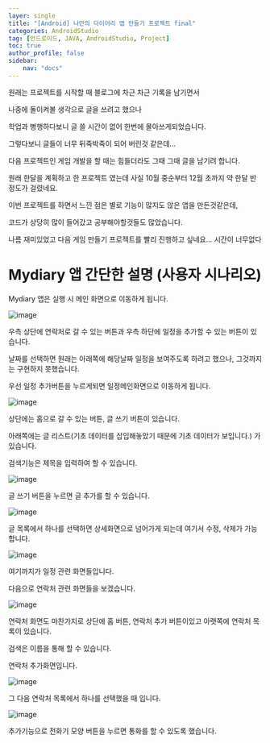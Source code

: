 ```yaml
---
layer: single
title: "[Android] 나만의 다이어리 앱 만들기 프로젝트 final"
categories: AndroidStudio
tag: [안드로이드, JAVA, AndroidStudio, Project]
toc: true
author_profile: false
sidebar: 
    nav: "docs"
---
```



원래는 프로젝트를 시작할 때 블로그에 차근 차근 기록을 남기면서

나중에 돌이켜볼 생각으로 글을 쓰려고 했으나

학업과 병행하다보니 글 쓸 시간이 없어 한번에 몰아쓰게되었습니다.

그렇다보니 글들이 너무 뒤죽박죽이 되어 버린것 같은데...

다음 프로젝트인 게임 개발을 할 때는 힘들더라도 그때 그때 글을 남기려 합니다.




원래 한달을 계획하고 한 프로젝트 였는데 사실 10월 중순부터 12월 초까지 약 한달 반정도가 걸렸네요.

이번 프로젝트를 하면서 느낀 점은 별로 기능이 많지도 않은 앱을 만든것같은데,

코드가 상당히 많이 들어갔고 공부해야할것들도 많았습니다.

나름 재미있었고 다음 게임 만들기 프로젝트를 빨리 진행하고 싶네요... 시간이 너무없다


# Mydiary 앱 간단한 설명 (사용자 시나리오)

Mydiary 앱은 실행 시 메인 화면으로 이동하게 됩니다.

![image](/images/2022-12-21/main.png)

우측 상단에 연락처로 갈 수 있는 버튼과 우측 하단에 일정을 추가할 수 있는 버튼이 있습니다.

날짜를 선택하면 원래는 아래쪽에 해당날짜 일정을 보여주도록 하려고 했으나, 그것까지는 구현하지 못했습니다.




우선 일정 추가버튼을 누르게되면 일정메인화면으로 이동하게 됩니다.

![image](/images/2022-12-21/diary.png)

상단에는 홈으로 갈 수 있는 버튼, 글 쓰기 버튼이 있습니다.

아래쪽에는 글 리스트(기초 데이터를 삽입해놓았기 때문에 기초 데이터가 보입니다.) 가 있습니다.

검색기능은 제목을 입력하여 할 수 있습니다.

![image](/images/2022-12-21/searchDiary.png)


글 쓰기 버튼을 누르면 글 추가를 할 수 있습니다.

![image](/images/2022-12-21/add.png)


글 목록에서 하나를 선택하면 상세화면으로 넘어가게 되는데 여기서 수정, 삭제가 가능합니다.

![image](/images/2022-12-21/delete.png)


여기까지가 일정 관련 화면들입니다.

다음으로 연락처 관련 화면들을 보겠습니다.

![image](/images/2022-12-21/phonebook.png)


연락처 화면도 마찬가지로 상단에 홈 버튼, 연락처 추가 버튼이있고 아랫쪽에 연락처 목록이 있습니다.

검색은 이름을 통해 할 수 있습니다.

연락처 추가화면입니다.

![image](/images/2022-12-21/addphone.png)


그 다음 연락처 목록에서 하나를 선택했을 때 입니다.

![image](/images/2022-12-21/phonedetail.png)


추가기능으로 전화기 모양 버튼을 누르면 통화를 할 수 있도록 했습니다.


